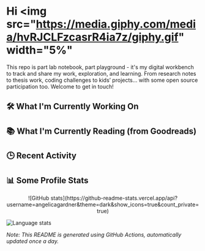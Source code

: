 # Hi <img src="https://media.giphy.com/media/hvRJCLFzcasrR4ia7z/giphy.gif" width="5%"

This repo is part lab notebook, part playground - it's my digital workbench to track and share my work, exploration, and learning. From research notes to thesis work, coding challenges to kids’ projects... with some open source participation too. Welcome to get in touch!

## 🛠️ What I'm Currently Working On

<!--PROJECTS-LIST:START-->
<!--PROJECTS-LIST:END-->

## 📚 What I'm Currently Reading (from Goodreads)

<!-- GOODREADS-LIST:START -->
<!-- GOODREADS-LIST:END -->

## 🕒 Recent Activity

<!--START_SECTION:activity-->
<!--END_SECTION:activity-->

## 📊 Some Profile Stats
<p align=center>
![GitHub stats](https://github-readme-stats.vercel.app/api?username=angelicagardner&theme=dark&show_icons=true&count_private=true)

![Language stats](https://github-readme-stats-anuraghazra1.vercel.app/api/top-langs/?username=angelicagardner&layout=compact&theme=dark)
</p>

*Note: This README is generated using GitHub Actions, automatically updated once a day.*
